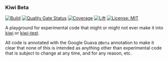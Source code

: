 ### Kiwi Beta

[![Build](https://github.com/sleberknight/kiwi-beta/actions/workflows/maven.yml/badge.svg)](https://github.com/sleberknight/kiwi-beta/actions?query=workflow%3Abuild)
[![Quality Gate Status](https://sonarcloud.io/api/project_badges/measure?project=sleberknight_kiwi-beta&metric=alert_status)](https://sonarcloud.io/project/overview?id=sleberknight_kiwi-beta)
[![Coverage](https://sonarcloud.io/api/project_badges/measure?project=sleberknight_kiwi-beta&metric=coverage)](https://sonarcloud.io/summary/new_code?id=sleberknight_kiwi-beta)
[![Lift](https://lift.sonatype.com/api/badge/github.com/sleberknight/kiwi-beta)](https://lift.sonatype.com/)
[![License: MIT](https://img.shields.io/badge/License-MIT-blue.svg)](https://opensource.org/licenses/MIT)

A playground for experimental code that might or might not ever make it into [kiwi](https://github.com/kiwiproject/kiwi)
or [kiwi-test](https://github.com/kiwiproject/kiwi-test).

All code is annotated with the Google Guava `@Beta` annotation to make it clear that none of this is intended as
anything other than experimental code that is subject to change at any time, and for any reason, etc.
